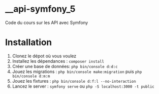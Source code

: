 # __api-symfony_5
Code du cours sur les API avec Symfony

# Installation

1. Clonez le dépot où vous voulez
2. Installez les dépendances : `composer install`
3. Créer une base de données: `php bin/console d:d:c`
4. Jouez les migrations : `php bin/console make:migration` puis `php bin/console d:m:m`
5. Jouez les fixtures : `php bin/console d:f:l --no-interaction`
6. Lancez le server : `symfony serve` ou `php -S localhost:3000 -t public`
